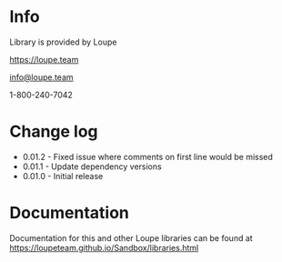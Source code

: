 # Info

Library is provided by Loupe

https://loupe.team

info@loupe.team

1-800-240-7042

# Change log

 - 0.01.2 - Fixed issue where comments on first line would be missed
 - 0.01.1 - Update dependency versions
 - 0.01.0 - Initial release

# Documentation

Documentation for this and other Loupe libraries can be found at https://loupeteam.github.io/Sandbox/libraries.html
